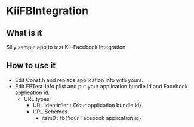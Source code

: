 KiiFBIntegration
================

## What is it
Silly sample app to test Kii-Facebook Integration

## How to use it
- Edit Const.h and replace application info with yours.
- Edit FBTest-Info.plist and put your application bundle id and Facebook application id.
  - URL types
    - URL identirfier : {Your application bundle id}
    - URL Schemes
      - item0 : fb{Your Facebook application id}
